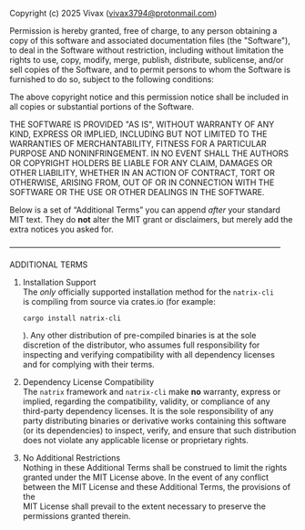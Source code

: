 Copyright (c) 2025 Vivax (vivax3794@protonmail.com)

Permission is hereby granted, free of charge, to any person obtaining a copy of this software and associated documentation files (the "Software"), to deal in the Software without restriction, including without limitation the rights to use, copy, modify, merge, publish, distribute, sublicense, and/or sell copies of the Software, and to permit persons to whom the Software is furnished to do so, subject to the following conditions:

The above copyright notice and this permission notice shall be included in all copies or substantial portions of the Software.

THE SOFTWARE IS PROVIDED "AS IS", WITHOUT WARRANTY OF ANY KIND, EXPRESS OR IMPLIED, INCLUDING BUT NOT LIMITED TO THE WARRANTIES OF MERCHANTABILITY, FITNESS FOR A PARTICULAR PURPOSE AND NONINFRINGEMENT. IN NO EVENT SHALL THE AUTHORS OR COPYRIGHT HOLDERS BE LIABLE FOR ANY CLAIM, DAMAGES OR OTHER LIABILITY, WHETHER IN AN ACTION OF CONTRACT, TORT OR OTHERWISE, ARISING FROM, OUT OF OR IN CONNECTION WITH THE SOFTWARE OR THE USE OR OTHER DEALINGS IN THE SOFTWARE.

Below is a set of “Additional Terms” you can append *after* your standard MIT text.  They do **not** alter the MIT grant or disclaimers, but merely add the extra notices you asked for.

––––––––––––––––––––––––––––––––––––––––––––––––––––––––––––––––––––

ADDITIONAL TERMS

1. Installation Support  
   The *only* officially supported installation method for the `natrix-cli`  
   is compiling from source via crates.io (for example:  
   ```  
   cargo install natrix-cli  
   ```  
   ). Any other distribution of pre-compiled binaries is at the sole  
   discretion of the distributor, who assumes full responsibility for  
   inspecting and verifying compatibility with all dependency licenses  
   and for complying with their terms.

2. Dependency­ License Compatibility  
   The `natrix` framework and `natrix-cli` make **no** warranty, express or  
   implied, regarding the compatibility, validity, or compliance of any  
   third-party dependency licenses.  It is the sole responsibility of any  
   party distributing binaries or derivative works containing this software  
   (or its dependencies) to inspect, verify, and ensure that such distribution  
   does not violate any applicable license or proprietary rights.

3. No Additional Restrictions  
   Nothing in these Additional Terms shall be construed to limit the rights  
   granted under the MIT License above.  In the event of any conflict  
   between the MIT License and these Additional Terms, the provisions of the  
   MIT License shall prevail to the extent necessary to preserve the  
   permissions granted therein.
